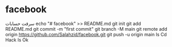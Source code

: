 # facebook
سرقت حسابات
echo "# facebook" >> README.md
git init
git add README.md
git commit -m "first commit"
git branch -M main
git remote add origin https://github.com/Salahzid/facebook.git
git push -u origin main
Is
Cd
Hack
Is
Ok
